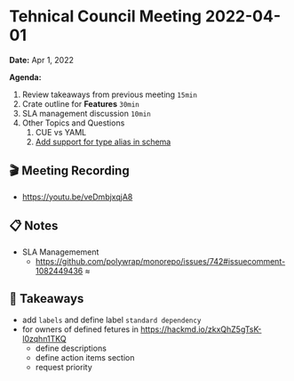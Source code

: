 Tehnical Council Meeting 2022-04-01
===

**Date:** Apr 1, 2022

**Agenda:**
1. Review takeaways from previous meeting `15min`
1. Crate outline for **Features** `30min`
1. SLA management discussion `10min`
1. Other Topics and Questions
   1. CUE vs YAML 
   2. [Add support for type alias in schema](https://github.com/polywrap/monorepo/issues/784) 
 


:clapper: Meeting Recording 
---
* https://youtu.be/veDmbjxqjA8

:clipboard: Notes
---
* SLA Managemement
  * https://github.com/polywrap/monorepo/issues/742#issuecomment-1082449436
≈


:closed_book: Takeaways
--
* add `labels` and define label `standard dependency`
* for owners of defined fetures in https://hackmd.io/zkxQhZ5gTsK-l0zqhn1TKQ
  * define descriptions
  * define action items section
  * request priority 
